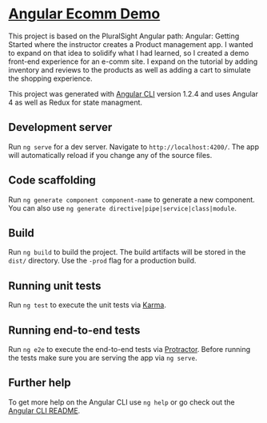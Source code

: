 # [Angular Ecomm Demo](https://angularecommdemo.herokuapp.com/)

This project is based on the PluralSight Angular path: Angular: Getting Started where the instructor creates a Product management app. I wanted to expand on that idea to solidify what I had learned, so I created a demo front-end experience for an e-comm site. I expand on the tutorial by adding inventory and reviews to the products as well as adding a cart to simulate the shopping experience.

This project was generated with [Angular CLI](https://github.com/angular/angular-cli) version 1.2.4 and uses Angular 4 as well as Redux for state managment.

## Development server

Run `ng serve` for a dev server. Navigate to `http://localhost:4200/`. The app will automatically reload if you change any of the source files.

## Code scaffolding

Run `ng generate component component-name` to generate a new component. You can also use `ng generate directive|pipe|service|class|module`.

## Build

Run `ng build` to build the project. The build artifacts will be stored in the `dist/` directory. Use the `-prod` flag for a production build.

## Running unit tests

Run `ng test` to execute the unit tests via [Karma](https://karma-runner.github.io).

## Running end-to-end tests

Run `ng e2e` to execute the end-to-end tests via [Protractor](http://www.protractortest.org/).
Before running the tests make sure you are serving the app via `ng serve`.

## Further help

To get more help on the Angular CLI use `ng help` or go check out the [Angular CLI README](https://github.com/angular/angular-cli/blob/master/README.md).
